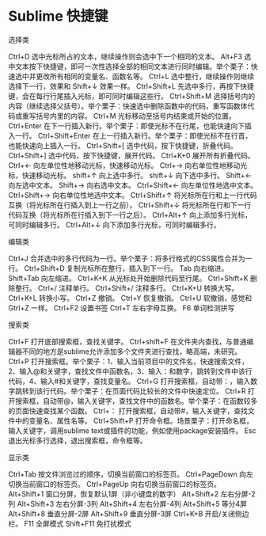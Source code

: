 # Sublime 快捷键

选择类

Ctrl+D 选中光标所占的文本，继续操作则会选中下一个相同的文本。
Alt+F3 选中文本按下快捷键，即可一次性选择全部的相同文本进行同时编辑。举个栗子：快速选中并更改所有相同的变量名、函数名等。
Ctrl+L 选中整行，继续操作则继续选择下一行，效果和 Shift+↓ 效果一样。
Ctrl+Shift+L 先选中多行，再按下快捷键，会在每行行尾插入光标，即可同时编辑这些行。
Ctrl+Shift+M 选择括号内的内容（继续选择父括号）。举个栗子：快速选中删除函数中的代码，重写函数体代码或重写括号内里的内容。
Ctrl+M 光标移动至括号内结束或开始的位置。
Ctrl+Enter 在下一行插入新行。举个栗子：即使光标不在行尾，也能快速向下插入一行。
Ctrl+Shift+Enter 在上一行插入新行。举个栗子：即使光标不在行首，也能快速向上插入一行。
Ctrl+Shift+[ 选中代码，按下快捷键，折叠代码。
Ctrl+Shift+] 选中代码，按下快捷键，展开代码。
Ctrl+K+0 展开所有折叠代码。
Ctrl+← 向左单位性地移动光标，快速移动光标。
Ctrl+→ 向右单位性地移动光标，快速移动光标。
shift+↑ 向上选中多行。
shift+↓ 向下选中多行。
Shift+← 向左选中文本。
Shift+→ 向右选中文本。
Ctrl+Shift+← 向左单位性地选中文本。
Ctrl+Shift+→ 向右单位性地选中文本。
Ctrl+Shift+↑ 将光标所在行和上一行代码互换（将光标所在行插入到上一行之前）。
Ctrl+Shift+↓ 将光标所在行和下一行代码互换（将光标所在行插入到下一行之后）。
Ctrl+Alt+↑ 向上添加多行光标，可同时编辑多行。
Ctrl+Alt+↓ 向下添加多行光标，可同时编辑多行。

编辑类

Ctrl+J 合并选中的多行代码为一行。举个栗子：将多行格式的CSS属性合并为一行。
Ctrl+Shift+D  复制光标所在整行，插入到下一行。
Tab 向右缩进。
Shift+Tab 向左缩进。
Ctrl+K+K 从光标处开始删除代码至行尾。
Ctrl+Shift+K 删除整行。
Ctrl+/ 注释单行。
Ctrl+Shift+/ 注释多行。
Ctrl+K+U 转换大写。
Ctrl+K+L 转换小写。
Ctrl+Z 撤销。
Ctrl+Y 恢复撤销。
Ctrl+U 软撤销，感觉和 Gtrl+Z 一样。
Ctrl+F2 设置书签
Ctrl+T 左右字母互换。
F6 单词检测拼写



搜索类

Ctrl+F 打开底部搜索框，查找关键字。
Ctrl+shift+F 在文件夹内查找，与普通编辑器不同的地方是sublime允许添加多个文件夹进行查找，略高端，未研究。
Ctrl+P 打开搜索框。举个栗子：1、输入当前项目中的文件名，快速搜索文件，2、输入@和关键字，查找文件中函数名，3、输入：和数字，跳转到文件中该行代码，4、输入#和关键字，查找变量名。
Ctrl+G 打开搜索框，自动带：，输入数字跳转到该行代码。举个栗子：在页面代码比较长的文件中快速定位。
Ctrl+R 打开搜索框，自动带@，输入关键字，查找文件中的函数名。举个栗子：在函数较多的页面快速查找某个函数。
Ctrl+： 打开搜索框，自动带#，输入关键字，查找文件中的变量名、属性名等。
Ctrl+Shift+P 打开命令框。场景栗子：打开命名框，输入关键字，调用sublime text或插件的功能，例如使用package安装插件。
Esc 退出光标多行选择，退出搜索框，命令框等。



显示类

Ctrl+Tab 按文件浏览过的顺序，切换当前窗口的标签页。
Ctrl+PageDown 向左切换当前窗口的标签页。
Ctrl+PageUp 向右切换当前窗口的标签页。
Alt+Shift+1 窗口分屏，恢复默认1屏（非小键盘的数字）
Alt+Shift+2 左右分屏-2列
Alt+Shift+3 左右分屏-3列
Alt+Shift+4 左右分屏-4列
Alt+Shift+5 等分4屏
Alt+Shift+8 垂直分屏-2屏
Alt+Shift+9 垂直分屏-3屏
Ctrl+K+B 开启/关闭侧边栏。
F11 全屏模式
Shift+F11 免打扰模式



<comment/>